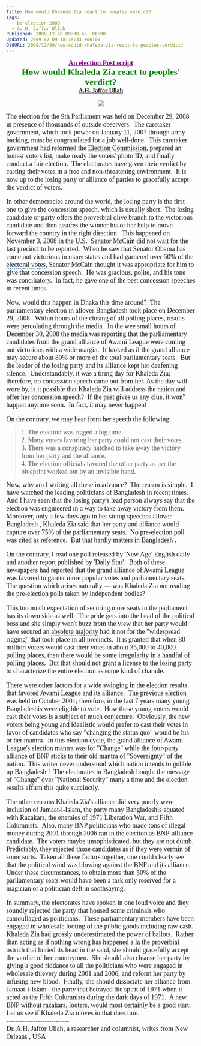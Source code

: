 ```yaml
---
Title: How would Khaleda Zia react to peoples verdict?
Tags:
  - bd election 2008
  - A. H. Jaffor Ullah
Published: 2008-12-30 09:30:45 +06:00
Updated: 2009-07-09 18:18:33 +06:00
OldURL: 2008/12/30/how-would-khaleda-zia-react-to-peoples-verdict/
---
```


<p align="center" style="margin: 0in 0in 0pt" class="MsoNormal"><u><font size="4" color="#800080" face="Times New Roman"><strong>An election Post script </strong></font></u></p>
<p style="margin: 0in 0in 0pt" class="MsoNormal"><span style="font-size: 8pt"></span></p>
<p align="center" style="margin: 0in 0in 0pt" class="MsoNormal"><font size="5" color="#008000" face="Garamond"><strong>How would <span id="lw_1230607068_0" class="yshortcuts">Khaleda Zia</span> react to peoples' verdict?</strong></font></p>
<p align="center" style="margin: 0in 0in 0pt" class="MsoNormal"><span style="font-size: 8pt"></span></p>
<p align="center" style="margin: 0in 0in 0pt" class="MsoNormal"><span style="font-size: 11pt"><font size="3" face="Times New Roman"><strong><font color="#800000"><a href="https://gold.mukto-mona.com/Articles/jaffor/index.html">A.H. Jaffor Ullah</a></font></strong></font></span></p>
<p style="margin: 0in 0in 0pt" class="MsoNormal"><span style="font-size: 8pt"></span></p>
<p style="margin: 0in 0in 0pt" class="MsoNormal">&nbsp;</p>
<p align="center" style="margin: 0in 0in 0pt" class="MsoNormal"><img src="https://www.hindu.com/2006/09/05/images/2006090505291301.jpg" /></p>
<p style="margin: 0in 0in 0pt" class="MsoNormal">&nbsp;</p>
<p style="margin: 0in 0in 0pt" class="MsoNormal"><span style="font-size: 10pt"><font size="4" face="Garamond">The election for the 9th <span id="lw_1230607068_1" class="yshortcuts">Parliament</span> was held on December 29, 2008 in presence of thousands of outside observers.  The <span id="lw_1230607068_2" class="yshortcuts">caretaker government</span>, which took power on January 11, 2007 through army backing, must be congratulated for a job well-done.  This <span id="lw_1230607068_3" class="yshortcuts">caretaker government</span> had reformed the <span style="cursor: hand; border-bottom: #0066cc 1px dashed" id="lw_1230607068_4" class="yshortcuts">Election Commission</span>, prepared an honest <span style="cursor: hand; border-bottom: #0066cc 1px dashed" id="lw_1230607068_5" class="yshortcuts">voters list</span>, make ready the voters' photo ID, and finally conduct a fair election.  The electorates have given their verdict by casting their votes in a free and non-threatening environment.  It is now up to the losing party or alliance of parties to gracefully accept the verdict of voters.</font></span></p>
<p style="margin: 0in 0in 0pt" class="MsoNormal">&nbsp;</p>
<p style="margin: 0in 0in 0pt" class="MsoNormal"><span style="font-size: 10pt"></span></p>
<p style="margin: 0in 0in 0pt" class="MsoNormal"><span style="font-size: 10pt"><font size="4" face="Garamond">In other democracies around the world, the losing party is the first one to give the concession speech, which is usually short.  The losing candidate or party offers the proverbial olive branch to the victorious candidate and then assures the winner his or her help to move forward the country in the right direction.  This happened on November 3, 2008 in the U.S.  <span id="lw_1230607068_6" class="yshortcuts">Senator McCain</span> did not wait for the last precinct to be reported.  When he saw that <span id="lw_1230607068_7" class="yshortcuts">Senator Obama</span> has come out victorious in many states and had garnered over 50% of the <span style="cursor: hand; border-bottom: #0066cc 1px dashed" id="lw_1230607068_8" class="yshortcuts">electoral votes</span>, Senator McCain thought it was appropriate for him to give that concession speech.  He was gracious, polite, and his tone was conciliatory.  In fact, he gave one of the best concession speeches in recent times.</font></span></p>
<p style="margin: 0in 0in 0pt" class="MsoNormal">&nbsp;</p>
<p style="margin: 0in 0in 0pt" class="MsoNormal"><span style="font-size: 10pt"></span></p>
<p style="margin: 0in 0in 0pt" class="MsoNormal"><span style="font-size: 10pt"><font size="4" face="Garamond">Now, would this happen in <span id="lw_1230607068_9" class="yshortcuts">Dhaka</span> this time around?  The parliamentary election in allover <span id="lw_1230607068_10" class="yshortcuts">Bangladesh</span> took place on December 29, 2008.  Within hours of the closing of all polling places, results were percolating through the media.  In the wee small hours of December 30, 2008 the media was reporting that the parliamentary candidates from the <span id="lw_1230607068_11" class="yshortcuts">grand alliance</span> of Awami League were coming out victorious with a wide margin.  It looked as if the <span id="lw_1230607068_12" class="yshortcuts">grand alliance</span> may secure about 80% or more of the total parliamentary seats.  But the leader of the losing party and its alliance kept her deafening silence.  Understandably, it was a tiring day for Khaleda Zia; therefore, no concession speech came out from her. As the day will wore by, is it possible that Khaleda Zia will address the nation and offer her concession speech?  If the past gives us any clue, it won'' happen anytime soon.  In fact, it may never happen!</font></span></p>
<p style="margin: 0in 0in 0pt" class="MsoNormal">&nbsp;</p>
<p style="margin: 0in 0in 0pt" class="MsoNormal"><span style="font-size: 10pt"></span></p>
<p style="margin: 0in 0in 0pt" class="MsoNormal"><span style="font-size: 10pt"><font size="4" face="Garamond">On the contrary, we may hear from her speech the following: </font></span></p>

<blockquote>
<p style="margin: 0in 0in 0pt" class="MsoNormal"><span style="font-size: 10pt"><font size="4" face="Garamond">1. The election was rigged a big time. </font></span></p>
<p style="margin: 0in 0in 0pt" class="MsoNormal"><span style="font-size: 10pt"><font size="4" face="Garamond">2. Many voters favoring her party could not cast their votes. </font></span></p>
<p style="margin: 0in 0in 0pt" class="MsoNormal"><span style="font-size: 10pt"><font size="4" face="Garamond">3. There was a conspiracy hatched to take away the victory from her party and the alliance. </font></span></p>
<p style="margin: 0in 0in 0pt" class="MsoNormal"><span style="font-size: 10pt"><font size="4" face="Garamond">4. The <span id="lw_1230607068_13" class="yshortcuts">election officials</span> favored the other party as per the blueprint worked out by an invisible hand.</font></span></p>
</blockquote>
<p style="margin: 0in 0in 0pt" class="MsoNormal"><span style="font-size: 10pt"></span></p>
<p style="margin: 0in 0in 0pt" class="MsoNormal"><span style="font-size: 10pt"><font size="4" face="Garamond">Now, why am I writing all these in advance?  The reason is simple.  I have watched the leading politicians of Bangladesh in recent times.  And I have seen that the losing party's lead person always say that the election was engineered in a way to take away victory from them.  Moreover, only a few days ago in her stump speeches allover Bangladesh , Khaleda Zia said that her party and alliance would capture over 75% of the parliamentary seats.  No pre-election poll was cited as reference.  But that hardly matters in Bangladesh .</font></span></p>
<p style="margin: 0in 0in 0pt" class="MsoNormal">&nbsp;</p>
<p style="margin: 0in 0in 0pt" class="MsoNormal"><span style="font-size: 10pt"></span></p>
<p style="margin: 0in 0in 0pt" class="MsoNormal"><span style="font-size: 10pt"><font size="4" face="Garamond">On the contrary, I read one poll released by 'New Age' English daily and another report published by 'Daily Star'.  Both of these newspapers had reported that the grand alliance of Awami League was favored to garner more popular votes and parliamentary seats. The question which arises naturally — was Khaleda Zia not reading the pre-election polls taken by independent bodies?  </font></span></p>
<p style="margin: 0in 0in 0pt" class="MsoNormal">&nbsp;</p>
<p style="margin: 0in 0in 0pt" class="MsoNormal"><span style="font-size: 10pt"></span></p>
<p style="margin: 0in 0in 0pt" class="MsoNormal"><span style="font-size: 10pt"><font size="4" face="Garamond">This too much expectation of securing more seats in the parliament has its down side as well.  The pride gets into the head of the <span id="lw_1230607068_14" class="yshortcuts">political boss</span> and she simply won't buzz from the view that her party would have secured an <span style="cursor: hand; border-bottom: #0066cc 1px dashed" id="lw_1230607068_15" class="yshortcuts">absolute majority</span> had it not for the "widespread rigging" that took place in all precincts.  It is granted that when 80 million voters would cast their votes in about 35,000 to 40,000 polling places, then there would be some irregularity in a handful of polling places.  But that should not grant a license to the losing party to characterize the entire election as some kind of charade.  </font></span></p>
<p style="margin: 0in 0in 0pt" class="MsoNormal">&nbsp;</p>
<p style="margin: 0in 0in 0pt" class="MsoNormal"><span style="font-size: 10pt"></span></p>
<p style="margin: 0in 0in 0pt" class="MsoNormal"><span style="font-size: 10pt"><font size="4" face="Garamond">There were other factors for a wide swinging in the election results that favored Awami League and its alliance.  The previous election was held in October 2001; therefore, in the last 7 years many young Bangladeshis were eligible to vote.  How these young voters would cast their votes is a subject of much conjecture.  Obviously, the new voters being young and idealistic would prefer to cast their votes in favor of candidates who say "changing the status quo" would be his or her mantra.  In this election cycle, the grand alliance of Awami League's election mantra was for "Change" while the four-party alliance of BNP sticks to their old mantra of "<span id="lw_1230607068_16" class="yshortcuts">Sovereignty</span>" of the nation.  This writer never understood which nation intends to gobble up Bangladesh !  The electorates in Bangladesh bought the message of "Change" over "<span id="lw_1230607068_17" class="yshortcuts">National Security</span>" many a time and the election results affirm this quite succinctly.</font></span></p>
<p style="margin: 0in 0in 0pt" class="MsoNormal">&nbsp;</p>
<p style="margin: 0in 0in 0pt" class="MsoNormal"><span style="font-size: 10pt"></span></p>
<p style="margin: 0in 0in 0pt" class="MsoNormal"><span style="font-size: 10pt"><font size="4" face="Garamond">The other reasons Khaleda Zia's alliance did very poorly were inclusion of Jamaat-i-Islam, the party many <span id="lw_1230607068_18" class="yshortcuts">Bangladeshis</span> equated with Razakars, the enemies of 1971 Liberation War, and Fifth Columnists.  Also, many BNP politicians who made tons of illegal money during 2001 through 2006 ran in the election as BNP-alliance candidate.  The voters maybe unsophisticated, but they are not dumb.  Predictably, they rejected those candidates as if they were vermin of some sorts.  Taken all these factors together, one could clearly see that the political wind was blowing against the BNP and its alliance.  Under these circumstances, to obtain more than 50% of the parliamentary seats would have been a task only reserved for a magician or a politician deft in soothsaying. </font></span></p>
<p style="margin: 0in 0in 0pt" class="MsoNormal"><span style="font-size: 10pt"></span></p>
<p style="margin: 0in 0in 0pt" class="MsoNormal">&nbsp;</p>
<p style="margin: 0in 0in 0pt" class="MsoNormal"><span style="font-size: 10pt"><font size="4" face="Garamond">In summary, the electorates have spoken in one loud voice and they soundly rejected the party that housed some criminals who camouflaged as politicians.  These parliamentary members have been engaged in wholesale looting of the public goods including raw cash.  Khaleda Zia had grossly underestimated the power of ballots.  Rather than acting as if nothing wrong has happened a la the proverbial ostrich that buried its head in the sand, she should gracefully accept the verdict of her countrymen.  She should also cleanse her party by giving a good riddance to all the politicians who were engaged in wholesale thievery during 2001 and 2006, and reform her party by infusing new blood.  Finally, she should dissociate her alliance from Jamaat-i-Islam - the party that betrayed the spirit of 1971 when it acted as the Fifth Columnists during the dark days of 1971.  A new BNP without razakars, looters, would most certainly be a good start.  Let us see if Khaleda Zia moves in that direction.  </font></span></p>
<p style="margin: 0in 0in 0pt" class="MsoNormal"><span style="font-size: 10pt"><font size="4" face="Garamond">----------------------------</font></span></p>
<p style="margin: 0in 0in 0pt" class="MsoNormal"><span style="font-size: 10pt"><font size="4" face="Garamond">Dr. A.H. Jaffor Ullah, a researcher and columnist, writes from New Orleans , USA</font></span></p>
